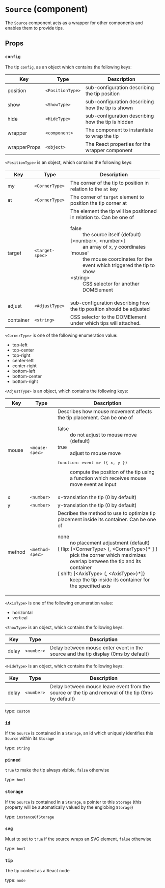 `Source` (component)
====================

The `Source` component acts as a wrapper for other components and enables them
to provide tips.

Props
-----

### `config`

The tip `config`, as an object which contains the following keys:

| Key           | Type             | Description                                         |
|---------------|------------------|-----------------------------------------------------|
| position      | `<PositionType>` | sub-configuration describing the tip position       |
| show          | `<ShowType>`     | sub-configuration describing how the tip is shown   |
| hide          | `<HideType>`     | sub-configuration describing how the tip is hidden  |
| wrapper       | `<component>`    | The component to instantiate to wrap the tip        |
| wrapperProps  | `<object>`       | The React properties for the wrapper component      |

`<PositionType>` is an object, which contains the following keys:

| Key           | Type                   | Description                                                   |
|---------------|------------------------|---------------------------------------------------------------|
| my            | `<CornerType>`         | The corner of the tip to position in relation to the `at` key |
| at            | `<CornerType>`         | The corner of `target` element to position the tip corner at  |
   | target        | `<target-spec>`        | The element the tip will be positioned in relation to. Can be one of <dl><dt>false</dt><dd>the source itself (default)</dd><dt>[&lt;number&gt;, &lt;number&gt;]</dt><dd>an array of x, y coordinates</dd><dt>'mouse'</dt><dd>the mouse coordinates for the event which triggered the tip to show</dd><dt>&lt;string&gt;</dt><dd>CSS selector for another DOMElement</dd></dl>   |
  | adjust        | `<AdjustType>`         | sub-configuration describing how the tip position should be adjusted |
  | container     | `<string>` | CSS selector to the DOMElement under which tips will attached.      |

`<CornerType>` is one of the following enumeration value:
* top-left
* top-center
* top-right
* center-left
* center-right
* bottom-left
* bottom-center
* bottom-right

`<AdjustType>` is an object, which contains the following keys:

| Key           | Type                   | Description                                                   |
|---------------|------------------------|---------------------------------------------------------------|
  | mouse         | `<mouse-spec>`         | Describes how mouse movement affects the tip placement. Can be one of <dl><dt>false</dt><dd>do not adjust to mouse move (default)</dd><dt>true</dt><dd>adjust to mouse move</dd><dt><pre>function: event =&gt; ({ x, y })</pre></dt><dd>compute the position of the tip using a function which receives mouse move event as input</dd></dl>
| x             | `<number>`             | x-translation the tip (0 by default)
| y             | `<number>`             | y-translation the tip (0 by default)
  | method        | `<method-spec>`        | Decribes the method to use to optimize tip placement inside its container. Can be one of <dl><dt>none</dt><dd>no placement adjustment (default)</dd><dt>{ flip: [&lt;CornerType&gt; (, &lt;CornerType&gt;)\* ] }</dt><dd>pick the corner which maximizes overlap between the tip and its container</dd><dt>{ shift: [&lt;AxisType&gt; (, &lt;AxisType&gt;)\*]}</dt><dd>keep the tip inside its container for the specified axis</dd></dl>

`<AxisType>` is one of the following enumeration value:
* horizontal
* vertical

`<ShowType>` is an object, which contains the following keys:

| Key        | Type         | Description                                                                        |
|------------|--------------|------------------------------------------------------------------------------------|
| delay      | `<number>`   | Delay between mouse enter event in the source and the tip display (0ms by default) |

`<HideType>` is an object, which contains the following keys:

| Key        | Type         | Description                                                                        |
|------------|--------------|------------------------------------------------------------------------------------|
| delay      | `<number>`   | Delay between mouse leave event from the source or the tip and removal of the tip (0ms by default) |

type: `custom`


### `id`

If the `Source` is contained in a `Storage`, an id which uniquely identifies
this `Source` within its `Storage`

type: `string`


### `pinned`

`true` to make the tip always visible, `false` otherwise

type: `bool`


### `storage`

If the `Source` is contained in a `Storage`, a pointer to this `Storage` (this
property will be automatically valued by the englobing `Storage`)

type: `instanceOfStorage`


### `svg`

Must to set to `true` if the source wraps an SVG element, `false` otherwise

type: `bool`


### `tip`

The tip content as a React node

type: `node`

